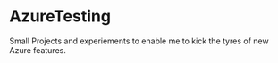 # AzureTesting
Small Projects and experiements to enable me to kick the tyres of new Azure features.
